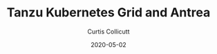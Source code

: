 ---
title: "Tanzu Kubernetes Grid and Antrea"
image: /img/posts/antrea.jpg
excerpt: Post by Curtis Collicutt
author: Curtis Collicutt
date: 2020-05-02
# author_url: https://www.google.com
author_avatar: /img/icon-antrea.png
categories: ['kubernetes','octant']
# use "external" if you only want to drive users to a different blog post that lives outside this site.
external: https://serverascode.com/2020/05/02/tanzu-kubernetes-grid-antrea.html
# Tag should match author to drive author pages
tags: ['Antrea Team']
---